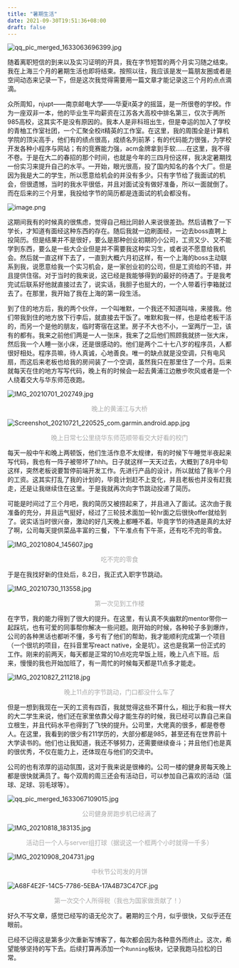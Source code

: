 ```yaml
---
title: "暑期生活"
date: 2021-09-30T19:51:36+08:00
draft: false
---
```


![qq_pic_merged_1633063696399.jpg](https://i.loli.net/2021/10/01/8HCbprNK5tW2AG4.jpg)

随着离职短信的到来以及实习证明的开具，我在字节短暂的两个月实习随之结束。我在上海三个月的暑期生活也即将结束。按照以往，我应该是发一篇朋友圈或者是空间动态来记录一下，但是这次我觉得需要用一篇文章才能记录这三个月的点点滴滴。

众所周知，njupt——南京邮电大学——华夏it英才的摇篮，是一所很卷的学校。作为一座双非一本，他的毕业生平均薪资在江苏各大高校中排名第三，仅次于两所985高校，这其实不是没有原因的。我本人是非科班出生，但是幸运的加入了学校的青柚工作室社团，一个汇聚全校it精英的工作室。在这里，我的周围全是计算机学院的顶尖高手，他们有的绩点很高，成绩名列前茅；有的代码能力很强，为学校开发各种小程序与网站；有的竞赛能力强，acm金牌拿到手软……在这里，我不得不卷。于是在大二的春招的那个时间，也就是今年的三四月份这样，我决定暑期找一份实习来提升自己的水平。一开始，眼光很高，投了国内知名的各个大厂。但是因为我是大二的学生，所以愿意给机会的并没有多少。只有字节给了我面试的机会，但很遗憾，当时的我水平很低，并且对面试没有做好准备，所以一面就倒了。而在后来的三个月里，我投给字节的简历都是连面试的机会都没有。

![image.png](https://i.loli.net/2021/10/01/9mcXzBvyojYtsdO.png)

这期间我有的时候真的很焦虑，觉得自己相比同龄人来说很差劲。然后请教了一下学长，才知道有面经这种东西的存在。随后我就一边刷面经，一边去boss直聘上投简历。但是结果并不是很好，要么是那种创业初期的小公司，工资又少、又不能学到东西，要么是一些大企业但是并不需要我这种实习生，或者说不愿意给我机会。然后就一直这样下去了，一直到大概六月初这样，有一个上海的boss主动联系到我，说愿意给我一个实习机会，是一家创业初的公司，但是工资给的不错，并且提供住宿。对于当时的我来说，这已经是我能够得到的最好的待遇了。于是我考完试后联系好他就直接过去了，说实话，我胆子也挺大的，一个人带着行李箱就过去了。在那里，我开始了我在上海的第一段生活。

到了住的地方后，我的两个伙伴，一个叫唯默，一个我还不知道叫啥，来接我。他们带我到住的地方放下行李后，就直接去干饭了。唯默和我一样，也是给老板干活的，而另一个是他的朋友，临时寄宿在这里。房子不大也不小，一室两厅一卫，该有的都有。我来之前他们两是一人一张床，我来了之后他们照顾我就挤一张大床，然后我一个人睡一张小床，还是很感动的。他们是两个二十七八岁的程序员，人都很好相处。程序员嘛，待人真诚，心地善良。唯一的缺点就是没空调，只有电风扇，而这后来老板也给我的房间装了一个空调，虽然我只在那里住了一个月。后来就每天在住的地方写写代码，晚上有的时候会一起去黄浦江边散步吹风或者是一个人绕着交大与华东师范夜跑。

![IMG_20210701_202749.jpg](https://i.loli.net/2021/10/01/Fa5jSKJkxZDW82A.jpg)

<center style="color: #A9A9A9;">晚上的黄浦江与大桥</center>

![Screenshot_20210721_220525_com.garmin.android.app.jpg](https://i.loli.net/2021/10/01/Bagm5W8x6jVJiQT.jpg)

<center style="color: #A9A9A9;">晚上日常七公里绕华东师范顺带看交大好看的校门</center>

每天一般中午和晚上两顿饭，他们生活作息不太规律，有的时候下午睡觉半夜起来写代码，我也有一阵子被带坏了hhh。日子就这样一天天过去，大概到了8月中旬这样，突然老板说要暂停前端开发工作。先进行产品的设计，所以就给了我半个月的工资。这其实打乱了我的计划的，毕竟计划赶不上变化，并且老板也并没有赶我走，还是让我继续住在这里。于是我就再次向字节跳动投递了简历。

可能是时间过了三个月吧，我的简历又被捞起来了，并且进入了面试。这次由于我准备的充分，并且运气挺好，经过了三轮技术面加一轮hr面之后很快offer就给到了。说实话当时很兴奋，激动的好几天晚上都睡不着。毕竟字节的待遇是真的太好了啊，公司每天提供菜品丰富的三餐，下午准点有下午茶，还有吃不完的零食。

![IMG_20210804_145607.jpg](https://i.loli.net/2021/10/01/sbXjyFvMT23CYRt.jpg)

<center style="color: #A9A9A9;">吃不完的零食</center>

于是在我找好新的住处后，8.2日，我正式入职字节跳动。

![IMG_20210730_113558.jpg](https://i.loli.net/2021/10/01/OTbY5S4wWmVzu9C.jpg)

<center style="color: #A9A9A9;">第一次见到工作楼</center>

在字节，我的能力得到了很大的提升。在这里，有认真不失幽默的mentor带你一起踩坑，也有可爱的同事帮你解决一些问题。刚开始的时候，各种轮子多到爆炸，公司的各种黑话也都听不懂，多亏有了他们的帮助，我才能顺利完成第一个项目（一个很坑的项目，在抖音里写react native，全是坑）。这也是我第一份正式的工作。刚来的前两天，每天都是正常的10点吃完早饭上班，晚上八点下班。后来，慢慢的我也开始加班了，有一周忙的时候每天都是11点多才能走。

![IMG_20210827_211218.jpg](https://i.loli.net/2021/10/01/Bo8MabkfTlxsZP6.jpg)

<center style="color: #A9A9A9;">晚上11点的字节跳动，门口都没什么车了</center>

但是一想到我现在一天的工资有四百，我就觉得这些不算什么，相比于和我一样大的大二学生来说，他们还在家里依靠父母才能生存的时候，我已经可以靠自己来自立根生，并且代码水平也得到了飞快的提升。公司里，大佬真的很多，都是卷卷人。在这里，我看到的很少有211学历的，大部分都是985，甚至还有在世界前十大学读书的。他们也让我知道，我还不够努力，还需要继续奋斗；并且他们也是真的很优秀，不仅在能力上，还体现在与他们的交流中。

公司的也有浓厚的运动氛围，这对于我来说是很棒的。公司一楼的健身房每天晚上都是很快就满员了。每个双周的周三还会有活动日，可以参加自己喜欢的活动（篮球、足球、羽毛球等）。

![qq_pic_merged_1633067109015.jpg](https://i.loli.net/2021/10/01/rq4R5AboiQtnDMf.jpg)

<center style="color: #A9A9A9;">公司健身房跑步机已经满了</center>

![IMG_20210818_183135.jpg](https://i.loli.net/2021/10/01/ZJDzqrhVeuMf7bC.jpg)

<center style="color: #A9A9A9;">活动日一个人与server组打球（据说这一个框两个小时就得一千多）</center>

![IMG_20210908_204731.jpg](https://i.loli.net/2021/10/01/SL49RmDanUTebZ2.jpg)

<center style="color: #A9A9A9;">中秋节公司发的月饼</center>

![_A68F4E2F-14C5-7786-5EBA-17A4B73C47CF_.jpg](https://i.loli.net/2021/10/01/Mhy72gSiIswmXZ1.jpg)

<center style="color: #A9A9A9;">第一次交个人所得税（我也为国家做贡献了！）</center>



好久不写文章，感觉已经写的语无伦次了。暑期的三个月，似乎很快，又似乎还在眼前。

已经不记得这是第多少次重新写博客了，每次都会因为各种意外而终止。这次，希望能够坚持的写下去。后续打算再添加一个`Running`板块，记录我跑马拉松的日常。

